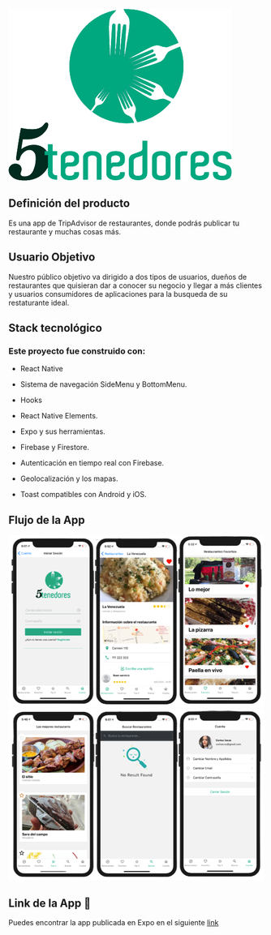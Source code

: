 ![](./assets/img/logo-5.png)

## Definición del producto

Es una app de TripAdvisor de restaurantes, donde podrás publicar tu restaurante y muchas cosas más.

## Usuario Objetivo

Nuestro público objetivo va dirigido a dos tipos de usuarios, dueños de restaurantes que quisieran dar a conocer su negocio y llegar a más clientes y usuarios consumidores de aplicaciones para la busqueda de su restaturante ideal.

## Stack tecnológico

### Este proyecto fue construido con:

- React Native

- Sistema de navegación SideMenu y BottomMenu.

- Hooks

- React Native Elements.

- Expo y sus herramientas.

- Firebase y Firestore.

- Autenticación en tiempo real con Firebase.

- Geolocalización y los mapas.

- Toast compatibles con Android y iOS.

## Flujo de la App

![](./assets/img/img1.png)
![](./assets/img/img2.png)

## Link de la App 📱

Puedes encontrar la app publicada en Expo en el siguiente [link](https://expo.io/@corinavaras/5-tenedores)
